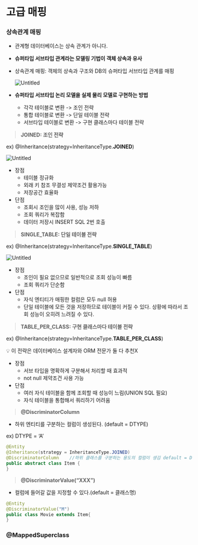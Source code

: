 # 고급 매핑

### 상속관계 매핑

- 관계형 데이터베이스는 상속 관계가 아니다.
    
- **슈퍼타입 서브타입 관계라는 모델링 기법이 객체 상속과 유사**
    
- 상속관계 매핑: 객체의 상속과 구조와 DB의 슈퍼타입 서브타입 관계를 매핑
    
    ![Untitled](https://s3-us-west-2.amazonaws.com/secure.notion-static.com/9e4f3eb6-dd06-4461-a4b9-570d4c4ec65d/Untitled.png)
    
- **슈퍼타입 서브타입 논리 모델을 실제 물리 모델로 구현하는 방법**
    
    - 각각 테이블로 변환 -> 조인 전략
    - 통합 테이블로 변환 -> 단일 테이블 전략
    - 서브타입 테이블로 변환 -> 구현 클래스마다 테이블 전략

> **JOINED: 조인 전략**

ex) @Inheritance(strategy=InheritanceType.**JOINED**)

![Untitled](https://s3-us-west-2.amazonaws.com/secure.notion-static.com/6004bd26-3fa5-4edc-ac32-841c56546fb0/Untitled.png)

- 장점
    - 테이블 정규화
    - 외래 키 참조 무결성 제약조건 활용가능
    - 저장공간 효율화
- 단점
    - 조회시 조인을 많이 사용, 성능 저하
    - 조회 쿼리가 복잡함
    - 데이터 저장시 INSERT SQL 2번 호출

> **SINGLE_TABLE: 단일 테이블 전략**

ex) @Inheritance(strategy=InheritanceType.**SINGLE_TABLE**)

![Untitled](https://s3-us-west-2.amazonaws.com/secure.notion-static.com/52a11c2a-83ee-4057-8bcc-0ac9e3001428/Untitled.png)

- 장점
    - 조인이 필요 없으므로 일반적으로 조회 성능이 빠름
    - 조회 쿼리가 단순함
- 단점
    - 자식 엔티티가 매핑한 컬럼은 모두 null 허용
    - 단일 테이블에 모든 것을 저장하므로 테이블이 커질 수 있다. 상황에 따라서 조회 성능이 오히려 느려질 수 있다.

> **TABLE_PER_CLASS: 구현 클래스마다 테이블 전략**

ex) @Inheritance(strategy=InheritanceType.**TABLE_PER_CLASS**)

<aside> 💡 이 전략은 데이터베이스 설계자와 ORM 전문가 둘 다 추천X

</aside>

- 장점
    - 서브 타입을 명확하게 구분해서 처리할 때 효과적
    - not null 제약조건 사용 가능
- 단점
    - 여러 자식 테이블을 함께 조회할 때 성능이 느림(UNION SQL 필요)
    - 자식 테이블을 통합해서 쿼리하기 어려움

> **@DiscriminatorColumn**

- 하위 엔티티를 구분하는 컬럼이 생성된다. (default = DTYPE)

ex) DTYPE = ‘A’

```java
@Entity
@Inheritance(strategy = InheritanceType.JOINED)
@DiscriminatorColumn    //하위 클래스를 구분하는 용도의 컬럼이 생김 default = DTYPE
public abstract class Item {
}
```

> **@DiscriminatorValue(“XXX”)**

- 컬럼에 들어갈 값을 지정할 수 있다.(default = 클래스명)

```java
@Entity
@DiscriminatorValue("M")
public class Movie extends Item{
}
```

### @MappedSuperclass